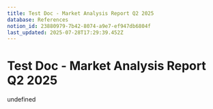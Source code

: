 ```yaml
---
title: Test Doc - Market Analysis Report Q2 2025
database: References
notion_id: 23880979-7b42-8074-a9e7-ef947db6804f
last_updated: 2025-07-28T17:29:39.452Z
---
```


# Test Doc - Market Analysis Report Q2 2025

undefined